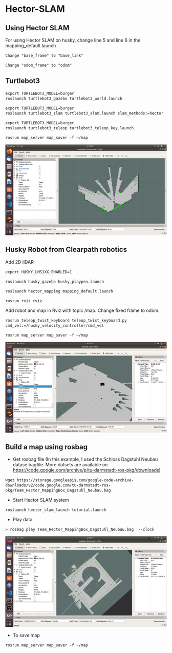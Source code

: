 # Hector-SLAM

## Using Hector SLAM

For using Hector SLAM on husky, change line 5 and line 6 in the mapping_default.launch

```
Change "base_frame" to "base_link"
```

```
Change "odom_frame" to "odom"
```

## Turtlebot3

```
export TURTLEBOT3_MODEL=burger
roslaunch turtlebot3_gazebo turtlebot3_world.launch
```

```
export TURTLEBOT3_MODEL=burger
roslaunch turtlebot3_slam turtlebot3_slam.launch slam_methods:=hector
```

```
export TURTLEBOT3_MODEL=burger
roslaunch turtlebot3_teleop turtlebot3_teleop_key.launch
```

```
rosrun map_server map_saver -f ~/map
```

![turtlebot3_hector](https://github.com/dhunnyzaheer/Hector-SLAM/blob/main/images/turtlebot3_hector.png)

## Husky Robot from Clearpath robotics

Add 2D liDAR 

```
export HUSKY_LMS1XX_ENABLED=1
```

```
roslaunch husky_gazebo husky_playpen.launch
```

```
roslaunch hector_mapping mapping_default.launch
```

```
rosrun rviz rviz
```

Add robot and map in Rviz with topic /map. Change fixed frame to odom.

```
rosrun teleop_twist_keyboard teleop_twist_keyboard.py cmd_vel:=/husky_velocity_controller/cmd_vel
```

```
rosrun map_server map_saver -f ~/map
```

![Husky_hector](https://github.com/dhunnyzaheer/Hector-SLAM/blob/main/images/husky_hector.png)

## Build a map using rosbag

- Get rosbag file (In this example, I used the Schloss Dagstuhl Neubau datase bagfile. More datsets are available on https://code.google.com/archive/p/tu-darmstadt-ros-pkg/downloads)

```
wget https://storage.googleapis.com/google-code-archive-downloads/v2/code.google.com/tu-darmstadt-ros-pkg/Team_Hector_MappingBox_Dagstuhl_Neubau.bag
```

- Start Hector SLAM system

```
roslaunch hector_slam_launch tutorial.launch
```

- Play data

```
> rosbag play Team_Hector_MappingBox_Dagstuhl_Neubau.bag  --clock
```

![Rviz](https://github.com/dhunnyzaheer/Hector-SLAM/blob/main/images/rviz_hector_rosbag.png)

- To save map

```
rosrun map_server map_saver -f ~/map
```